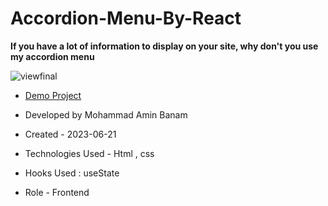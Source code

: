 # Accordion-Menu-By-React

**If you have a lot of information to display on your site, why don't you use my accordion menu**

![viewfinal](https://user-images.githubusercontent.com/109727844/204102879-086fee63-9bda-43b2-a1aa-49879c3f2d39.jpg)

- [Demo Project](https://pouria-farahani-developer.github.io/Accordion-Menu-By-React/)

- Developed by Mohammad Amin Banam

- Created - 2023-06-21

- Technologies Used - Html , css

- Hooks Used : useState 

- Role - Frontend


